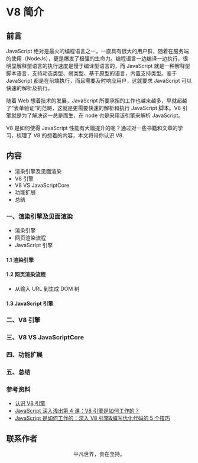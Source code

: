 # V8 简介

## 前言

JavaScript 绝对是最火的编程语言之一，一直具有很大的用户群，随着在服务端的使用（NodeJs），更是爆发了极强的生命力。编程语言一边编译一边执行，很明显解释型语言的执行速度是慢于编译型语言的，而 JavaScript 就是一种解释型脚本语言，支持动态类型、弱类型、基于原型的语言，内置支持类型。鉴于 JavaScript 都是在前端执行，而且需要及时响应用户，这就要求 JavaScript 可以快速的解析及执行。

随着 Web 想着技术的发展，JavaScript 所要承担的工作也越来越多，早就超越了“表单验证”的范畴，这就是更需要快速的解析和执行 JavaScript 脚本。V8 引擎就是为了解决这一总是而生，在 node 也是采用该引擎来解析 JavaScript。

V8 是如何使得 JavaScript 性能有大幅提升的呢？通过对一些书籍和文章的学习，梳理了 V8 的想着的内容，本文将带你认识 V8.

## 内容

- 渲染引擎及见面渲染
- V8 引擎
- V8 VS JavaScriptCore
- 功能扩展
- 总结

### 一、渲染引擎及见面渲染

- 渲染引擎
- 网页渲染流程
- JavaScript 引擎

#### 1.1 渲染引擎

#### 1.2 网页渲染流程

- 从输入 URL 到生成 DOM 树

#### 1.3 JavaScript 引擎

### 二、V8 引擎

### 三、V8 VS JavaScriptCore

### 四、功能扩展

### 五、总结

### 参考资料

- [认识 V8 引擎](https://zhuanlan.zhihu.com/p/27628685)
- [JavaScript 深入浅出第 4 课：V8 引擎是如何工作的？](https://blog.fundebug.com/2019/07/16/how-does-v8-work/)
- [JavaScript 是如何工作的：深入 V8 引擎&编写优化代码的 5 个技巧](https://github.com/qq449245884/xiaozhi/issues/2)

## 联系作者

<div align="center">
    <p>
        平凡世界，贵在坚持。
    </p>
    <img :src="$withBase('/about/contact.png')" />
</div>
